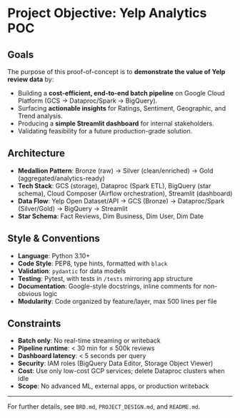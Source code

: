 # Project Objective: Yelp Analytics POC

## Goals
The purpose of this proof-of-concept is to **demonstrate the value of Yelp review data** by:
- Building a **cost-efficient, end-to-end batch pipeline** on Google Cloud Platform (GCS → Dataproc/Spark → BigQuery).
- Surfacing **actionable insights** for Ratings, Sentiment, Geographic, and Trend analysis.
- Producing a **simple Streamlit dashboard** for internal stakeholders.
- Validating feasibility for a future production-grade solution.

## Architecture
- **Medallion Pattern**: Bronze (raw) → Silver (clean/enriched) → Gold (aggregated/analytics-ready)
- **Tech Stack**: GCS (storage), Dataproc (Spark ETL), BigQuery (star schema), Cloud Composer (Airflow orchestration), Streamlit (dashboard)
- **Data Flow**: Yelp Open Dataset/API → GCS (Bronze) → Dataproc/Spark (Silver/Gold) → BigQuery → Streamlit
- **Star Schema**: Fact Reviews, Dim Business, Dim User, Dim Date

## Style & Conventions
- **Language**: Python 3.10+
- **Code Style**: PEP8, type hints, formatted with `black`
- **Validation**: `pydantic` for data models
- **Testing**: Pytest, with tests in `/tests` mirroring app structure
- **Documentation**: Google-style docstrings, inline comments for non-obvious logic
- **Modularity**: Code organized by feature/layer, max 500 lines per file

## Constraints
- **Batch only**: No real-time streaming or writeback
- **Pipeline runtime**: < 30 min for ≤ 500k reviews
- **Dashboard latency**: < 5 seconds per query
- **Security**: IAM roles (BigQuery Data Editor, Storage Object Viewer)
- **Cost**: Use only low-cost GCP services; delete Dataproc clusters when idle
- **Scope**: No advanced ML, external apps, or production writeback

---

For further details, see `BRD.md`, `PROJECT_DESIGN.md`, and `README.md`. 